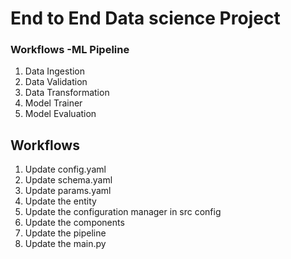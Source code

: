 # End to End Data science Project

### Workflows -ML Pipeline

1. Data Ingestion
2. Data Validation
2. Data Transformation
3. Model Trainer
4. Model Evaluation

## Workflows

1. Update config.yaml
2. Update schema.yaml
3. Update params.yaml
4. Update the entity
5. Update the configuration manager in src config
6. Update the components
7. Update the pipeline
8. Update the main.py

